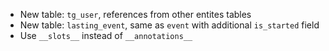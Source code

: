 
- New table: `tg_user`, references from other entites tables
- New table: `lasting_event`, same as `event` with additional `is_started` field
- Use `__slots__` instead of `__annotations__`
